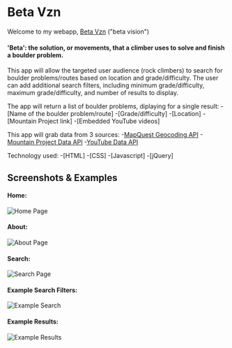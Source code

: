 # Beta Vzn
Welcome to my webapp, [Beta Vzn](https://cjoy-ant.github.io/beta-vzn/) ("beta vision")

#### 'Beta': the solution, or movements, that a climber uses to solve and finish a boulder problem.

This app will allow the targeted user audience (rock climbers) to search for boulder problems/routes based on location and grade/difficulty. The user can add additional search filters, including minimum grade/difficulty, maximum grade/difficulty, and number of results to display.

The app will return a list of boulder problems, diplaying for a single result:
    -[Name of the boulder problem/route]
    -[Grade/difficulty]
    -[Location]
    -[Mountain Project link]
    -[Embedded YouTube videos]

This app will grab data from 3 sources:
    -[MapQuest Geocoding API](https://developer.mapquest.com/documentation/open/geocoding-api/)
    -[Mountain Project Data API](https://www.mountainproject.com/data#_=_)
    -[YouTube Data API](https://developers.google.com/youtube/v3/getting-started)

Technology used:
    -[HTML]
    -[CSS]
    -[Javascript]
    -[jQuery]

## Screenshots & Examples
#### Home: 
![Home Page](images/screenshots/betavzn-home.png)

#### About:
![About Page](images/screenshots/betavzn-about.png)

#### Search:
![Search Page](images/screenshots/betavzn-search.png)

#### Example Search Filters:
![Example Search](images/screenshots/betavzn-search-input-example.png)

#### Example Results:
![Example Results](images/screenshots/betavzn-results-example.png)